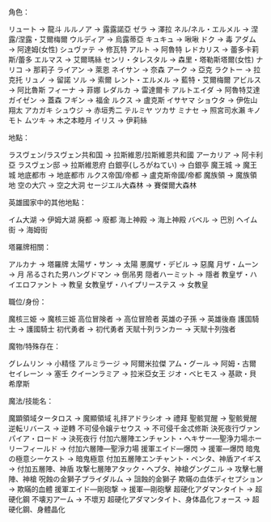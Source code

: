 角色：

リュート → 龍斗
ルルノア → 露露諾亞
ゼラ → 澤拉
ネル/ネル・エルメル → 涅露/涅露・艾爾梅爾
ウルディア → 烏露蒂亞
キュキュ → 啾啾
ドク → 毒
アダム → 阿達姆(女性)
シュヴァテ → 修瓦特
アルト → 阿魯特
レドカリス → 蕾多卡莉斯/蕾多
エルマス → 艾爾瑪絲
センリ・タレスタル → 森里・塔勒斯塔爾(女性)
ナリコ → 那莉子
ライアン → 萊恩
ネイサン → 奈森
アーク → 亞克
ラクトー → 拉克托
リュノ → 留諾
ソル → 索爾
レント・エルメル → 藍特・艾爾梅爾
アビルス → 阿比魯斯
フィーナ → 菲娜
レダルカ → 雷達爾卡
アルトエイダ → 阿魯特艾達
ガイゼン → 蓋森
フギン → 福金
ルクス → 盧克斯
イサヤマ ショウタ → 伊佐山翔太
アカガキ シュウジ → 赤垣秀二
テルミヤ ツカサ ミナセ → 照宮司水瀨
キノモト ムツキ → 木之本睦月
イリス → 伊莉絲

地點：

ラスヴェン/ラスヴェン共和国 → 拉斯維恩/拉斯維恩共和國
アーカリア → 阿卡利亞
ラスヴェン邸 → 拉斯維恩府
白銀亭(しろがねてい) → 白銀亭
魔王城 → 魔王城
地底都市 → 地底都市
ルクス帝国/帝都 → 盧克斯帝國/帝都
魔族領 → 魔族領地
空の大穴 → 空之大洞
セージエル大森林 → 賽傑爾大森林

英雄國家中的其他地點：

イム大湖 → 伊姆大湖
廃都 → 廢都
海上神殿 → 海上神殿
バベル → 巴別
ヘイム街 → 海姆街

塔羅牌相關：

アルカナ → 塔羅牌
太陽ザ・サン → 太陽
悪魔ザ・デビル → 惡魔
月ザ・ムーン → 月
吊るされた男ハングドマン → 倒吊男
隠者ハーミット → 隱者
教皇ザ・ハイエロファント → 教皇
女教皇ザ・ハイプリーステス → 女教皇

職位/身份：

魔核三姫 → 魔核三姫
高位冒険者 → 高位冒險者
英雄の子孫 → 英雄後裔
護国騎士 → 護國騎士
初代勇者 → 初代勇者
天賦十列ランカー → 天賦十列強者

魔物/特殊存在：

グレムリン → 小精怪
アルミラージ → 阿爾米拉傑
アム・グール → 阿姆・古爾
セイレーン → 塞壬
クイーンラミア → 拉米亞女王
ジオ・ベヒモス → 基歐・貝希摩斯

魔法/技能名：

魔顕領域タータロス → 魔顯領域
礼拝アドラシオ → 禮拜
聖骸覚醒 → 聖骸覺醒
逆転リバース → 逆轉
不可侵令嬢テセウス → 不可侵千金忒修斯
決死夜行ヴァンパイア・ロード → 決死夜行
付加六層陣エンチャント・ヘキサー―聖浄力場ホーリーフィールド → 付加六層陣—聖淨力場
援軍エイド―爆閃 → 援軍—爆閃
暗鬼の極意シーケスト → 暗鬼極意
付加五層陣エンチャント・ペンタ、神盾アイギス → 付加五層陣、神盾
攻撃七層陣アタック・ヘプタ、神槍グングニル → 攻擊七層陣、神槍
呪蝕の金獅子プライダルム → 詛蝕的金獅子
欺瞞の血体ディセプション → 欺瞞的血體
援軍エイド―剛砲撃 → 援軍—剛砲擊
超硬化アダマンタイト → 超硬化鋼
不壊刃アーム → 不壞刃
超硬化アダマンタイト、身体晶化フォース → 超硬化鋼、身體晶化

